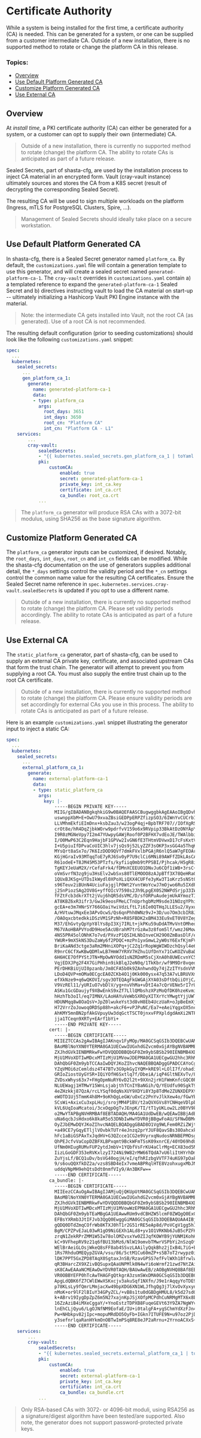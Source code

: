 # Certificate Authority

While a system is being installed for the first time, a certificate authority (CA) is needed. This can be
generated for a system, or one can be supplied from a customer intermediate CA.  Outside of a new
installation, there is no supported method to rotate or change the platform CA in this release.

### Topics:
   * [Overview](#overview)
   * [Use Default Platform Generated CA](#use_default_platform_generated_ca)
   * [Customize Platform Generated CA](#customize_platform_generated_ca)
   * [Use External CA](#use_external_ca)

<a name="overview"></a>
## Overview

At *install time*, a PKI certificate authority (CA) can either be generated for a system, or a customer can opt to supply their own (intermediate) CA. 

> Outside of a new installation, there is currently no supported method to rotate (change) the platform CA. The ability to rotate CAs is anticipated as part of a future release. 

Sealed Secrets, part of shasta-cfg, are used by the installation process to inject CA material in an encrypted form. Vault (cray-vault instance) ultimately sources and stores the CA from a K8S secret (result of decrypting the corresponding Sealed Secret).

The resulting CA will be used to sign multiple workloads on the platform (Ingress, mTLS for PostgreSQL Clusters, Spire, ...). 

> Management of Sealed Secrets should ideally take place on a secure workstation.

<a name="use_default_platform_generated_ca"></a>
## Use Default Platform Generated CA

In shasta-cfg, there is a Sealed Secret generator named ```platform_ca```. By default, the ```customizations.yaml``` file will contain a generation template to use this generator, and will create a sealed secret named ```generated-platform-ca-1```. The ```cray-vault``` overrides in ```customizations.yaml``` contain a) a templated reference to expand the ```generated-platform-ca-1``` Sealed Secret and b) directives instructing vault to load the CA material on start-up -- ultimately initializing a Hashicorp Vault PKI Engine instance with the material.

> Note: the intermediate CA gets installed into Vault, not the root CA (as generated). Use of a root CA is not recommended.

The resulting default configuration (prior to seeding customizations) should look like the following ```customizations.yaml``` snippet:

```yaml
spec:
  ...
  kubernetes:
    sealed_secrets:
      ...
      gen_platform_ca_1:
        generate:
          name: generated-platform-ca-1
          data:
          - type: platform_ca
            args:
              root_days: 3651
              int_days: 3650
              root_cn: "Platform CA"
              int_cn: "Platform CA - L1"
    services:
        ...
        cray-vault:
            sealedSecrets:
            - "{{ kubernetes.sealed_secrets.gen_platform_ca_1 | toYaml }}"
            pki:
                customCA:
                    enabled: true
                    secret: generated-platform-ca-1
                    private_key: int_ca.key
                    certificate: int_ca.crt
                    ca_bundle: root_ca.crt
            ...
```

> The ```platform_ca``` generator will produce RSA CAs with a 3072-bit modulus, using SHA256 as the base signature algorithm. 

<a name="customize_platform_generated_ca"></a>
## Customize Platform Generated CA

The ```platform_ca``` generator inputs can be customized, if desired. Notably, the ```root_days```, ```int_days```, ```root_cn``` and ```int_cn``` fields can be modified. While the shasta-cfg documentation on the use of generators supplies additional detail, the ```*_days``` settings control the validity period and the ```*_cn``` settings control the common name value for the resulting CA certificates. Ensure the Sealed Secret name reference in ```spec.kubernetes.services.cray-vault.sealedSecrets``` is updated if you opt to use a different name. 

> Outside of a new installation, there is currently no supported method to rotate (change) the platform CA. Please set validity periods accordingly. The ability to rotate CAs is anticipated as part of a future release. 

<a name="use_external_ca"></a>
## Use External CA

The ```static_platform_ca``` generator, part of shasta-cfg, can be used to supply an external CA private key, certificate, and associated upstream CAs that form the trust chain. The generator will attempt to prevent you from supplying a root CA. You must also supply the entire trust chain up to the root CA certificate. 

> Outside of a new installation, there is currently no supported method to rotate (change) the platform CA. Please ensure validity periods are set accordingly for external CAs you use in this process. The ability to rotate CAs is anticipated as part of a future release. 

Here is an example ```customizations.yaml``` snippet illustrating the generator input to inject a static CA:

```yaml
spec:
  ...
  kubernetes:
    sealed_secrets:
      ...
      external_platform_ca_1:
        generate:
          name: external-platform-ca-1
          data:
          - type: static_platform_ca
            args:
              key: |-
                  -----BEGIN PRIVATE KEY-----
                  MIIG/gIBADANBgkqhkiG9w0BAQEFAASCBugwggbkAgEAAoIBgQDvhzXCUmGalTDo
                  uswnppXbM+E+OwU79xvaZBsiGEDPpERPZfizpSO3/6IWnYvCUCrb1V4rIhkSKGYq
                  LLVMhmEkfiEImDnx+ksbZau3/w23ogP4qj+BpbTRF707//IOfXgRSD1Q+mVQ7MVo
                  crOt8e/hR4DqZjbkWOrw9pdrfvV159o6x9RVpip33BkAtDzONYApY6ePhzS1BFmo
                  I9R0zMGNeVpy7I2m47YUwpyGAWjRoof0P2BFHX7vdEoJE/TWAlbbiqlM9OHmR85J
                  I/O0MwP63C2Eqn9HajbF1GPVw2IvGN6fE3THtmVDVwxD17cFsKxtVl8gMHljkw9V
                  I+U5piuIfDPvaCoUIC3hlv7jsQs9j52LyZZF3sOKP3xsGG4a5ThqK08EKEgrFovg
                  MYsQrt8aSx7o/7K6IzDOD9QVf7dmkFVxlbPGAjR6nlQ5aW7gFEOAr1CbbZFS+lKi
                  KGjHGraIv93MTqqToE7yRJ6Sv0yP7U9clCi6MNi89AWFfZDkLAsCAwEAAQKCAYAW
                  R61odeE+T8JM45M53PTzfs/kyfiiq0mb9tPPSBI/Pjhcak/H5gR8iPq6v8zQNkTG
                  TgKEYJeUaM2X/rCefaFrk4/fDMnXCEEUO1DNvJu6CQf1iWB+3rsC+AJSImyRjHou
                  oVmSvrfN3zg9ju3HsElv2wbSxs80TlEMOOO8zAJpBTf3X78QeHRa0c5BkoJVbASP
                  1QUxBJKSg+UTDsIkWydl0XPoXLiQXX4CUFfe3yKw3T1oKrz5sNSt0VNRpNmRToY3
                  s96Teuv2iBUnN4UciuFajgjlP0Wt2YvntWoYcwJ7mOjwo6Ru5IXdPMeLBx/xKeLF
                  j2SnPiozSAg2OV8G+yffOIcV7598s2Jh9LpgEX0S2NWPdSrjp33IWM9clivzQXaV
                  fFZtFcb3dkrXTt2jVuj6hQR5dsVMC/D/sfORPuAudejmUkAYmozTI9vgcOJpWw3h
                  AT8KBZ6xR3ifr3/GwJk9eosFMeLCTnUprhgbMzM9sde31NOzgYPhiPrN4GJRp4EC
                  gcEA+e3m7HNrSY766GOaiYwiVdzLftL7i6Ie0QTHqJLLESu2/XyxuoML6IRXc+Df
                  A/HVtuwJMqxEe3APvOcwS/Qs6qnPhh0WNz9vJ+3D/uo7Om3cbIR8J6QlsQID9Kas
                  /OAOqxcbtedkkiDSzVM1SPzNh+R85FBDK2xBM433Eu9xET0V8YZegT99SWg72l8+
                  M37/EhGvtyQpYpY8lYs8pI3Xj7IRLt+jkPKu59uDdATMvVntOMheddpTwYW7XdUI
                  M67VAoHBAPVYodD9Hoe5AcUBrahM7trGzAw3z8fom5lf/wmzJ6Mow8lgH6tliwCs
                  4NS5PR45olONhK7o7vd/PXvzP1QSIHLNbInveCH29O0ZmBasDlF/eDT+Hcdzq0sw
                  YWUR+9mX5kNS3DuZaWy6f2PDQC+mzPn1yxGmwL2yW0sY6ExfKjmFVSjqG7Mt/oMo
                  BriKaANd3ctge3aRm2MHniXOPq+jC2Zq1rRopWgWIWDzchQsyl4e6iHs5s80nQsE
                  R9nrC6CfXwKBwQDMlwLB7HmW7YRXV7HZhu1UfDnYx71CwKOZVuBaDlBM7gwN1VVn
                  6H6HCE7OfPYStJTN+MpOwNYOdd1sNZRDmM5sCjXnA0h8UWEcvnYC5ps1aVlXO9ym
                  VqjEDXJPg2F4X7GiPHhin9ikBlqJ2eN0q/1TkKbr/wf9M9Dr8vqedYOJKQgdfnE+
                  PErDHKBiUjUI0pzanb/Jm8CFA5b0k9ZAnhwndQy74jZzITYsdnVVM9il6EdYhC1P
                  LDoD4QVP+mOMa0ECgcEA0ZCKb4O1j0Kk000ysx47q53A7vLBRUVXmzOXGgbwZXpN
                  efXkNze9+q6wQKOVI/sgv3OTEQAgFkGWGAjXYA03sDftbQiiOYjC/r8s3LjMZiqW
                  V9VzREl11/yURIuO7vbDlV/yg+nvVhMa+vDtI4a7cQrVENe5rI7rUgMNcSacX5OX
                  ASKu1GcGDaujyf9XBwEnkS9xZf7LllQMbshzXPzMoQfDK0hzeKvmiPSIzdjQZoLL
                  hHzhTb3oIl/eq7IMNX/LAoHAYuVeWbSXROyXITXrYcYMwgtYjjUWThQmrLQImJjj
                  HDUNMqq8w8OaQsV+JpZ0lwukeYst3d8vH8Eb4UczUaR+oJpBeEmXjXCGYG4Ec1EQ
                  H72VrrZoJowoqORDSp88h+akcF6+vPJPuNC/Ea7+eAeiYqgxOX5nc2uLjZxBt4OC
                  AhKMY5mnBN2pfAkGVpuyUw3dqGctTSCT0jnxvFPXpldgdAmXi2NTPqPd0IzmLKNG
                  jja1TCeqn9XRTy+EArf1bYi+
                  -----END PRIVATE KEY-----
                cert: |-
                  -----BEGIN CERTIFICATE-----
                  MIIEZTCCAs2gAwIBAgIJAKnqv1FyMOp/MA0GCSqGSIb3DQEBCwUAMFsxDzANBgNV
                  BAoMBlNoYXN0YTERMA8GA1UECwwIUGxhdGZvcm0xGjAYBgNVBAMMEVJvb3QgR2Vu
                  ZXJhdGVkIENBMRkwFwYDVQQDDBBQbGF0Zm9ybSBSb290IENBMB4XDTIwMDcwMTIz
                  MjU1MVoXDTIwMDcxMTIzMjU1MVowJDEPMA0GA1UECgwGU2hhc3RhMREwDwYDVQQL
                  DAhQbGF0Zm9ybTCCAaIwDQYJKoZIhvcNAQEBBQADggGPADCCAYoCggGBAO+HNcJS
                  YZqVMOi6zCemldsz4T47BTv3G9pkGyIYQM+kRE9l+LOlI7f/ohadi8JQKtvVXisi
                  GRIoZiostUyGYSR+IQiYOfH6Sxtlq7f/DbeiA/iqP4GltNEXvTv/8g59eBFIPVD6
                  ZVDsxWhys63x7+FHgOpmNuRY6vD2l2t+9XXn2jrH1FWmKnfcGQC0PM41gCljp4+H
                  NLUEWagj1HTMwY15WnLsjabjthTCnIYBaNGih/Q/YEUdfu90SgkT9NYCVtuKqUz0
                  4eZHzkkj87QzA/rcLYSqf0dqNsXUY9XDYi8Y3p8TdMe2ZUNXDEPXtwWwrG1WXyAw
                  eWOTD1Uj5TmmK4h8M+9oKhQgLeGW/uOxCz2PnYvJlkXew4o/fGwYbhrlOGorTwQo
                  SCsWi+AxixCu3xpLHuj/srojMM4P1BV/t2aQVXGVs8YCNHqeVDlpbuAUQ4CvUJtt
                  kVL6UqIoaMcatoi/3cxOqpOgTvJEnpK/TI/tT1yUKLow2Lz0BYV9kOQsCwIDAQAB
                  o2MwYTAPBgNVHRMBAf8EBTADAQH/MA4GA1UdDwEB/wQEAwIBBjAdBgNVHQ4EFgQU
                  uNa6qcbJsHdxo6k8kaR5o53DNbIwHwYDVR0jBBgwFoAU/SFNwDBMcAYWBC2SCsDf
                  OyZJbEMwDQYJKoZIhvcNAQELBQADggGBAD8O1Vg9WLFem0RZiZWjtXiNOTZmaksE
                  +a49CE7yGqyETljlVOvbkTUTr4eJnzq2prYJUF8QavSBs38OahcxkTU2GOawZa09
                  hFc1aBiGSPAxTxJqdHV+G3QZcce1CG2e9VyrxqNudosNRNBEPMOsgg4LpvlRqMfm
                  QhPEJcfvVaCopDZBFXLBPxqmt9BckWFmTSsK09xnrCE/40YD69hdUQ6USJaz9/cd
                  UfNm0HIugRUMvFUP2ytdJmbV+1YQbfVsFrKU4aClrMg+ECX83od5N1TUNQwMePLh
                  IizLGoGDF353eRVKxlzyI724Ni9W82rMW66TQdA7vU6liItHYrhDmcZ+mK2R0F5B
                  ZuYjsLf/BCQ1uDv/bsVG40ogjH/eI/qfhRIzbgVVTF74uKG97pOakp2iQaG9USFd
                  9/s6ouQQXfkDZ2a/vzs8SBD4eIx7vmeABPRqlHTE8VzohxugxMbJNMdZRPGrEeH6
                  uddqVNpMH9ehQtsDdt0nmfVIy9/An3BKFw==
                  -----END CERTIFICATE-----
                ca_bundle: |-
                  -----BEGIN CERTIFICATE-----
                  MIIEezCCAuOgAwIBAgIJAMjuQjQKUpUtMA0GCSqGSIb3DQEBCwUAMFsxDzANBgNV
                  BAoMBlNoYXN0YTERMA8GA1UECwwIUGxhdGZvcm0xGjAYBgNVBAMMEVJvb3QgR2Vu
                  ZXJhdGVkIENBMRkwFwYDVQQDDBBQbGF0Zm9ybSBSb290IENBMB4XDTIwMDcwMTIz
                  MjU1MVoXDTIwMDcxMTIzMjU1MVowWzEPMA0GA1UECgwGU2hhc3RhMREwDwYDVQQL
                  DAhQbGF0Zm9ybTEaMBgGA1UEAwwRUm9vdCBHZW5lcmF0ZWQgQ0ExGTAXBgNVBAMM
                  EFBsYXRmb3JtIFJvb3QgQ0EwggGiMA0GCSqGSIb3DQEBAQUAA4IBjwAwggGKAoIB
                  gQDQ0DTdZmqCOfrWb8KTXJ0hT1r2G51rRE5eAp8d/PoVCgV1gg5h1+jbiv3yYd2R
                  BgM/CPZPvEJaL03wR1gO9NiGEXh1ALd8+yv1O1VRKNb6JuB5cPZFHE3Z8El6aGMc
                  zrqN1ZekRPrZMM1W5Iw78olOMZvsxYw0ZIJqfKOWYB9jYUNM1KohHVj65f/HD/Em
                  kC+9VFhepRV9z21q6fBU13bMz6/NlW19omvbTMwrVSPbYi2nSzqOfi00GXmVh/9Q
                  WElBrAeiGLOsjWkeQ8sFF8ab4SSvzLAAilyQqkBhz2jIxB4L7iG+b9KEgVLeOoMH
                  1Rs7RhduOMEQypZGVA/vsu/86/5ctM1Cu60mZP+s5B7oT2rwypz0ihLiVCaDCcS5
                  lDK7PPT5GxZPD8TAqX0SgtaxJnSB/RzavGPSS7efFvlWXh18frwlwa+FgOnyCw1/
                  qR3BHarcZX9XZivBQSupxQAaUNPMlk0N4wYi6oWrmf21zwd7NtZAinxC2F98J1sn
                  sK8CAwEAAaNCMEAwDwYDVR0TAQH/BAUwAwEB/zAOBgNVHQ8BAf8EBAMCAQYwHQYD
                  VR0OBBYEFP0hTcAwTHAGFgQtkgrA3zsmSWxDMA0GCSqGSIb3DQEBCwUAA4IBgQAp
                  ApgLdQBK6fZ7CWlEWwXSKxcjv3akuSqf1NXfn/J9e1rAqqyYoTDE9DXG9dYHL9OA
                  p78KLsLy9fQmrLMmjacXw49bpXDG6XN1WLJfhgQg3j7lXvOvXyxynOgKDtBlroiU
                  nMoK+or9lF2lBIuY34GPyZCL/+vB8s1tu0dGBDgHMUL8/k5d27sdGZZUljC7CgcC
                  k+ABrv19IygDpZpZ6m5N27xajnKpJSjXOfpMCPdhCuNRMgMTX6x8bxZzVAx9ogQ8
                  16ZzAziB4iMXeCggaY/+YnoEstzTDPXB8FuqeGEVt63Y9ZA7NgWYvVExtKFGGhOL
                  lnEhCLjQyu6/LgOJNfNM9EofaE/IU+i0talgFA+ygSChmYdXzFJn4EfAY9XbwEwV
                  Pw+NHbkpv82jIpc+mopuMRdDO5OyFb+IGkn7ITUFE9N+u97oz2PjD5nQ/Z5DGjBu
                  y3sefnrlqaRanHYkmOnOBTwImPSq8RE8eJP2aRrnu+2YrnoACXxS+XWUXtNhXJ4=
                  -----END CERTIFICATE-----
    services:
        ...
        cray-vault:
            sealedSecrets:
            - "{{ kubernetes.sealed_secrets.external_platform_ca_1 | toYaml }}"
            pki:
                customCA:
                    enabled: true
                    secret: external-platform-ca-1
                    private_key: int_ca.key
                    certificate: int_ca.crt
                    ca_bundle: ca_bundle.crt
            ...
```

> Only RSA-based CAs with 3072- or 4096-bit moduli, using RSA256 as a signature/digest algorithm have been tested/are supported. Also note, the generator does not support password-protected private keys.  
